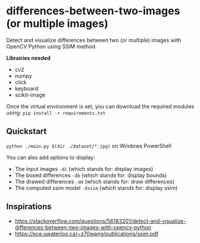 # differences-between-two-images (or multiple images)
Detect and visualize differences between two (or multiple) images with OpenCV Python using SSIM method.

__Librairies needed__
- cv2
- numpy
- click
- keyboard
- scikit-image

Once the virtual environment is set, you can download the required modules using:
`pip install -r requirements.txt`

## Quickstart
`python ./main.py $(dir ./dataset/*.jpg)` on Windows PowerShell

You can also add options to display:
- The input images `-di` (which stands for: display images)
- The boxed differences `-db` (which stands for: display bounds)
- The drawed differences `-dd` (which stands for: draw differences)
- The computed ssim model `-dssim` (which stands for: display ssim)

## Inspirations
- https://stackoverflow.com/questions/56183201/detect-and-visualize-differences-between-two-images-with-opencv-python
- https://ece.uwaterloo.ca/~z70wang/publications/ssim.pdf

